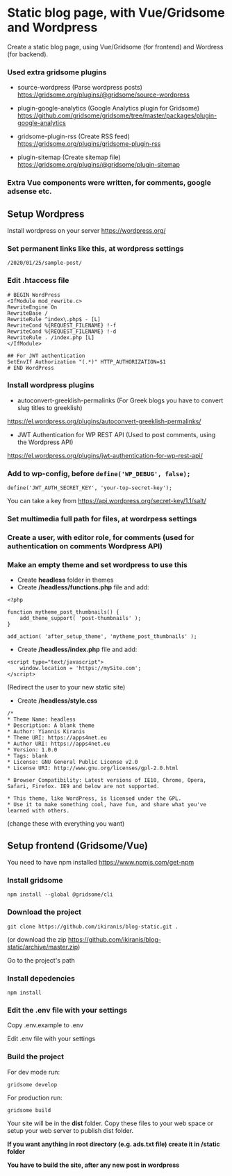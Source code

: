 # Static blog page, with Vue/Gridsome and Wordpress

Create a static blog page, using Vue/Gridsome (for frontend) and Wordress (for backend).

### Used extra gridsome plugins

- source-wordpress (Parse wordpress posts)
<https://gridsome.org/plugins/@gridsome/source-wordpress>

- plugin-google-analytics (Google Analytics plugin for Gridsome)
<https://github.com/gridsome/gridsome/tree/master/packages/plugin-google-analytics>

- gridsome-plugin-rss (Create RSS feed)
<https://gridsome.org/plugins/gridsome-plugin-rss>

- plugin-sitemap (Create sitemap file)
<https://gridsome.org/plugins/@gridsome/plugin-sitemap>

### Extra Vue components were written, for comments, google adsense etc.

## Setup Wordpress 

Install wordpress on your server <https://wordpress.org/>

### Set permanent links like this, at wordpress settings

 `` /2020/01/25/sample-post/ ``

### Edit .htaccess file

```
# BEGIN WordPress
<IfModule mod_rewrite.c>
RewriteEngine On
RewriteBase /
RewriteRule ^index\.php$ - [L]
RewriteCond %{REQUEST_FILENAME} !-f
RewriteCond %{REQUEST_FILENAME} !-d
RewriteRule . /index.php [L]
</IfModule>

## For JWT authentication
SetEnvIf Authorization "(.*)" HTTP_AUTHORIZATION=$1
# END WordPress
```

### Install wordpress plugins

- autoconvert-greeklish-permalinks (For Greek blogs you have to convert slug titles to greeklish)

<https://el.wordpress.org/plugins/autoconvert-greeklish-permalinks/>

- JWT Authentication for WP REST API (Used to post comments, using the Wordpress API)

<https://el.wordpress.org/plugins/jwt-authentication-for-wp-rest-api/>

### Add to wp-config, before ``define('WP_DEBUG', false);``

```
define('JWT_AUTH_SECRET_KEY', 'your-top-secret-key');
```

You can take a key from <https://api.wordpress.org/secret-key/1.1/salt/>

### Set multimedia full path for files, at wordrpess settings

### Create a user, with editor role, for comments (used for authentication on comments Wordpress API)

### Make an empty theme and set wordpress to use this

- Create **headless** folder in themes
- Create **/headless/functions.php** file and add:

```
<?php

function mytheme_post_thumbnails() {
    add_theme_support( 'post-thumbnails' );
}

add_action( 'after_setup_theme', 'mytheme_post_thumbnails' );
```

- Create **/headless/index.php** file and add:

```
<script type="text/javascript">
	window.location = 'https://mySite.com';
</script>
```

(Redirect the user to your new static site)

- Create **/headless/style.css**

```
/*
* Theme Name: headless
* Description: A blank theme
* Author: Yiannis Kiranis
* Theme URI: https://apps4net.eu
* Author URI: https://apps4net.eu
* Version: 1.0.0
* Tags: blank
* License: GNU General Public License v2.0
* License URI: http://www.gnu.org/licenses/gpl-2.0.html

* Browser Compatibility: Latest versions of IE10, Chrome, Opera, Safari, Firefox. IE9 and below are not supported.

* This theme, like WordPress, is licensed under the GPL.
* Use it to make something cool, have fun, and share what you've learned with others.
```

(change these with everything you want)

## Setup frontend (Gridsome/Vue)

You need to have npm installed <https://www.npmjs.com/get-npm>

### Install gridsome

```
npm install --global @gridsome/cli
```

### Download the project

```
git clone https://github.com/ikiranis/blog-static.git .
```

(or download the zip <https://github.com/ikiranis/blog-static/archive/master.zip>)

Go to the project's path

### Install depedencies

```
npm install
```

### Edit the .env file with your settings

Copy .env.example to .env

Edit .env file with your settings

### Build the project

For dev mode run:

```
gridsome develop
```

For production run:

```
gridsome build
```

Your site will be in the **dist** folder. Copy these files to your
web space or setup your web server to publish dist folder.

**If you want anything in root directory (e.g. ads.txt file) create it in /static folder**

**You have to build the site, after any new post in wordpress** 
